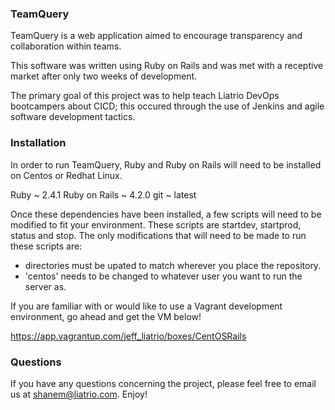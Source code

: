 ### TeamQuery

TeamQuery is a web application aimed to encourage transparency and collaboration within teams.

This software was written using Ruby on Rails and was met with a receptive market after only two weeks of development.

The primary goal of this project was to help teach Liatrio DevOps bootcampers about CICD; this occured through the use of Jenkins and agile software development tactics.

### Installation

In order to run TeamQuery, Ruby and Ruby on Rails will need to be installed on Centos or Redhat Linux.

Ruby          ~ 2.4.1
Ruby on Rails ~ 4.2.0
git           ~ latest

Once these dependencies have been installed, a few scripts will need to be modified to fit your environment. These scripts are startdev, startprod, status and stop. The only modifications that will need to be made to run these scripts are:

* directories must be upated to match wherever you place the repository.
* 'centos' needs to be changed to whatever user you want to run the server as.

If you are familiar with or would like to use a Vagrant development environment, go ahead and get the VM below!

https://app.vagrantup.com/jeff_liatrio/boxes/CentOSRails 

### Questions

If you have any questions concerning the project, please feel free to email us at shanem@liatrio.com. Enjoy!
